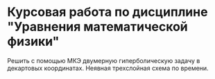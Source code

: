 # Курсовая работа по дисциплине "Уравнения математической физики"

Решить с помощью МКЭ двумерную гиперболическую задачу в декартовых 
координатах. Неявная трехслойная схема по времени.
